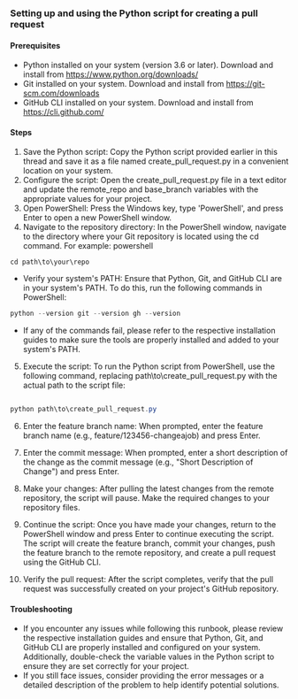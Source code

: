 ### Setting up and using the Python script for creating a pull request

#### Prerequisites
- Python installed on your system (version 3.6 or later). Download and install from https://www.python.org/downloads/
- Git installed on your system. Download and install from https://git-scm.com/downloads
- GitHub CLI installed on your system. Download and install from https://cli.github.com/

#### Steps

1. Save the Python script: Copy the Python script provided earlier in this thread and save it as a file named create_pull_request.py in a convenient location on your system.
2. Configure the script: Open the create_pull_request.py file in a text editor and update the remote_repo and base_branch variables with the appropriate values for your project.
3. Open PowerShell: Press the Windows key, type 'PowerShell', and press Enter to open a new PowerShell window.
4. Navigate to the repository directory: In the PowerShell window, navigate to the directory where your Git repository is located using the cd command. For example:
powershell


```
cd path\to\your\repo
```

- Verify your system's PATH: Ensure that Python, Git, and GitHub CLI are in your system's PATH. To do this, run the following commands in PowerShell:

```powershell
python --version git --version gh --version
```

- If any of the commands fail, please refer to the respective installation guides to make sure the tools are properly installed and added to your system's PATH.

5. Execute the script: To run the Python script from PowerShell, use the following command, replacing path\to\create_pull_request.py with the actual path to the script file:

```powershell

python path\to\create_pull_request.py
```

6. Enter the feature branch name: When prompted, enter the feature branch name (e.g., feature/123456-changeajob) and press Enter.

7. Enter the commit message: When prompted, enter a short description of the change as the commit message (e.g., "Short Description of Change") and press Enter.

8. Make your changes: After pulling the latest changes from the remote repository, the script will pause. Make the required changes to your repository files.

9. Continue the script: Once you have made your changes, return to the PowerShell window and press Enter to continue executing the script. The script will create the feature branch, commit your changes, push the feature branch to the remote repository, and create a pull request using the GitHub CLI.
10. Verify the pull request: After the script completes, verify that the pull request was successfully created on your project's GitHub repository.

#### Troubleshooting

- If you encounter any issues while following this runbook, please review the respective installation guides and ensure that Python, Git, and GitHub CLI are properly installed and configured on your system. Additionally, double-check the variable values in the Python script to ensure they are set correctly for your project.
- If you still face issues, consider providing the error messages or a detailed description of the problem to help identify potential solutions.
